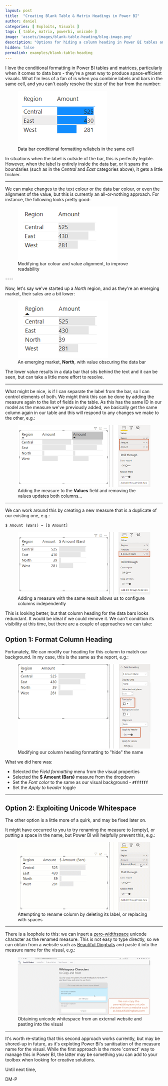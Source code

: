 ```yaml
---
layout: post
title:  "Creating Blank Table & Matrix Headings in Power BI"
author: daniel
categories: [ Exploits, Visuals ]
tags: [ table, matrix, powerbi, unicode ]
image: 'assets/images/blank-table-heading/blog-image.png'
description: "Options for hiding a column heading in Power BI tables and matrices in situations where it might be redundant."
hidden: false
permalink: examples/blank-table-heading
---
```


I love the conditional formatting in Power BI tables and matrices, particularly when it comes to data bars - they're a great way to produce space-efficient visuals. What I'm less of a fan of is when you combine labels and bars in the same cell, and you can't easily resolve the size of the bar from the number:

<div class="text-center">
    <figure class="figure">
        <img src="/assets/images/blank-table-heading/bars-and-label.png" class="figure-img img-fluid rounded">
        <figcaption class="figure-caption">Data bar conditional formatting w/labels in the same cell</figcaption>
    </figure>
</div>

In situations when the label is outside of the bar, this is perfectly legible. However, when the label is entirely inside the data bar, or it spans the boundaries (such as in the *Central* and *East* categories above), it gets a little trickier.

----
We can make changes to the text colour or the data bar colour, or even the alignment of the value, but this is currently an all-or-nothing approach. For instance, the following looks pretty good:

<div class="text-center">
    <figure class="figure">
        <img src="/assets/images/blank-table-heading/bars-with-lighter-shading.png" class="figure-img img-fluid rounded">
        <figcaption class="figure-caption">Modifying bar colour and value alignment, to improve readability</figcaption>
    </figure>
</div>
----

Now, let's say we've started up a *North* region, and as they're an emerging market, their sales are a bit lower:

<div class="text-center">
    <figure class="figure">
        <img src="/assets/images/blank-table-heading/bars-with-lighter-shading-emerging.png" class="figure-img img-fluid rounded">
        <figcaption class="figure-caption">An emerging market, <b>North</b>, with value obscuring the data bar</figcaption>
    </figure>
</div>

The lower value results in a data bar that sits behind the text and it can be seen, but can take a little more effort to resolve.

----
What might be nice, is if I can separate the label from the bar, so I can control elements of both. We might think this can be done by adding the measure again to the list of fields in the table. As this has the same ID in our model as the measure we've previously added, we basically get the same column again in our table and this will respond to any changes we make to the other, e.g.:

<div class="text-center">
    <figure class="figure">
        <img src="/assets/images/blank-table-heading/adding-same-measure-changing-props.png" class="figure-img img-fluid rounded">
        <figcaption class="figure-caption">Adding the measure to the <b>Values</b> field and removing the values updates both columns...</figcaption>
    </figure>
</div>

----
We can work around this by creating a new measure that is a duplicate of our existing one, e.g.:

```
$ Amount (Bars) = [$ Amount]
```

<div class="text-center">
    <figure class="figure">
        <img src="/assets/images/blank-table-heading/adding-independent-measure.png" class="figure-img img-fluid rounded">
        <figcaption class="figure-caption">Adding a measure with the same result allows us to configure columns independently</figcaption>
    </figure>
</div>


This is looking better, but that column heading for the data bars looks redundant. It would be ideal if we could remove it. We can't condition its visibility at this time, but there are a couple of approaches we can take:

## Option 1: Format Column Heading

Fortunately, We can modify our heading for this column to match our background. In my case, this is the same as the report, e.g.:

<div class="text-center">
    <figure class="figure">
        <img src="/assets/images/blank-table-heading/modifying-header-colours.png" class="figure-img img-fluid rounded">
        <figcaption class="figure-caption">Modifying our column heading formatting to "hide" the name</figcaption>
    </figure>
</div>

What we did here was:

* Selected the *Field formatting* menu from the visual properties
* Selected the **$ Amount (Bars)** measure from the dropdown
* Set the *Font color* to the same as our visual background - **`#ffffff`**
* Set the *Apply to header* toggle

----
## Option 2: Exploiting Unicode Whitespace

The other option is a little more of a quirk, and may be fixed later on.

It might have occurred to you to try renaming the measure to [empty], or putting a space in the name, but Power BI will helpfully prevent this, e.g.:

<div class="text-center">
    <figure class="figure">
        <img src="/assets/images/blank-table-heading/renaming-columns-with-whitespace.gif" class="figure-img img-fluid rounded">
        <figcaption class="figure-caption">Attempting to rename column by deleting its label, or replacing with spaces</figcaption>
    </figure>
</div>

----
There is a loophole to this: we can insert a <a href="https://en.wikipedia.org/wiki/Zero-width_space" target="_blank">zero-widthspace</a> unicode character as the renamed measure. This is not easy to type directly, so we can obtain from a website such as <a href="https://beautifuldingbats.com/whitespace/" target="_blank">Beautiful Dingbats</a> and paste it into the measure name for the visual, e.g.:

<div class="text-center">
    <figure class="figure">
        <img src="/assets/images/blank-table-heading/copy-pasting-whitespace-into-measure-name.gif" class="figure-img img-fluid rounded">
        <figcaption class="figure-caption">Obtaining unicode whitespace from an external website and pasting into the visual</figcaption>
    </figure>
</div>

----
It's worth re-stating that this second approach works currently, but may be shored-up in future, as it's exploting Power BI's sanitisation of the measure name for the visual. While the first approach is the more 'correct' way to manage this in Power BI, the latter may be something you can add to your toolbox when looking for creative solutions.

Until next time,

DM-P